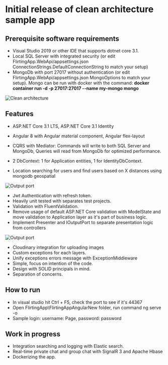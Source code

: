 # Initial release of clean architecture sample app

## Prerequisite software requirements

- Visual Studio 2019 or other IDE that supports dotnet core 3.1.
- Local SQL Server with integrated security (or edit FlirtingApp.WebApi/appsettings.json ConnectionStrings.DefaultConnectionString to match your setup)
- MongoDb with port 27017 without authentication (or edit FlirtingApp.WebApi/appsettings.json MongoOptions to match your setup). Mongo can be run with docker with the command: **docker container run -d -p 27017:27017 --name my-mongo mongo**

<img src="https://imgur.com/download/zpTqpYs/"
     alt="Clean architecture" />

## Features

- ASP.NET Core 3.1 LTS, ASP.NET Core 3.1 Identity
- Angular 8 with Angular material component, Angular flex-layout

- CQRS with Mediator: Commands will write to both SQL Server and MongoDb, Queries will read from MongoDb for optimized performance.
- 2 DbContext: 1 for Application entities, 1 for IdentityDbContext.
- Location searching for users and find users based on X distances using mongodb geospatial

<img src="https://imgur.com/download/zwI5AlQ/"
     alt="Output port" />
     
- Jwt Authentication with refresh token.
- Heavily unit tested with separates test projects.
- Validation with FluentValidation.
- Remove usage of default ASP.NET Core validation with ModelState and move validation to Application layer as it's part of business logic.
- Implement Presenter and IOutputPort to separate presentation logic from controllers

<img src="https://s5.gifyu.com/images/FlirtingAppAngularNew-Google-Chrome-2020-01-05-22-18-00.gif"
     alt="Output port" />

- Cloudinary integration for uploading images
- Custom exceptions for each layers.
- Unify exceptions errors message with ExceptionMiddleware
- Simple, focus on intention of the code.
- Design with SOLID principals in mind.
- Separation of concerns.

## How to run

- In visual studio hit Ctrl + F5, check the port to see if it's 44367
- Open FlirtingApp\FlirtingAppAngularNew folder, run command ng serve -o
- Sample login: username: Page, password: password

## Work in progress

- Integration searching and logging with Elastic search.
- Real-time private chat and group chat with SignalR 3 and Apache Hbase
- Dockerizing the app.
